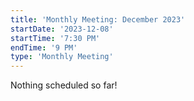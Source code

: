 ```yaml
---
title: 'Monthly Meeting: December 2023'
startDate: '2023-12-08'
startTime: '7:30 PM'
endTime: '9 PM'
type: 'Monthly Meeting'
---
```


Nothing scheduled so far!
